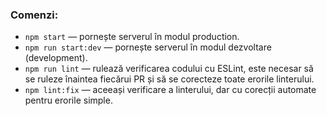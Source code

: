 
### Comenzi:

- `npm start` &mdash; pornește serverul în modul production.
- `npm run start:dev` &mdash; pornește serverul în modul dezvoltare (development).
- `npm run lint` &mdash; rulează verificarea codului cu ESLint, este necesar să se ruleze înaintea fiecărui PR și să se corecteze toate erorile linterului.
- `npm lint:fix` &mdash; aceeași verificare a linterului, dar cu corecții automate pentru erorile simple.
